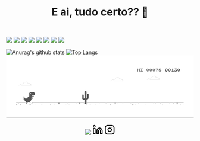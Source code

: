 <h1 align='center'>E ai, tudo certo?? 👋</h1>
<br>

<p align="left">
  <!-- prompt   -->
  <img src="https://media2.giphy.com/media/lr1QZ7prMwwkqSSVLa/giphy.gif?cid=ecf05e47435079adac9a9aa8a15700bc9f4b8a1f8618b59b&rid=giphy.gif" width="40">
  <!-- vscode -->
  <img src="https://media2.giphy.com/media/IdyAQJVN2kVPNUrojM/giphy.gif?cid=ecf05e4774f8b1f80c6896cb218bda8914882688cd8e9ebc&rid=giphy.gif" width="40">
   <!-- js -->
  <img src="https://media1.giphy.com/media/ln7z2eWriiQAllfVcn/giphy.gif" width="40">
  <!-- node -->
  <img src="https://media3.giphy.com/media/kdFc8fubgS31b8DsVu/giphy.gif?cid=ecf05e479b49157965242915a5e3d7b3a02ad5ea7688138a&rid=giphy.gif" width="40">
  <!-- angular -->
  <img src="https://media1.giphy.com/media/XEDIHHp3i8bVoEdxd7/giphy.gif" width="40">
  <!-- react -->
  <img src="https://media2.giphy.com/media/eNAsjO55tPbgaor7ma/giphy.gif?cid=ecf05e4734c838d077cc15884d49f423af7103f0d2fe8b59&rid=giphy.gif" width="40">
  <!-- github -->
  <img src="https://media2.giphy.com/media/KzJkzjggfGN5Py6nkT/giphy.gif?cid=ecf05e47e072e3e0aca14d8a293fc35b20d44a3e7143cae0&rid=giphy.gif" width="40">
  <!-- git -->
  <img src="https://media0.giphy.com/media/kH1DBkPNyZPOk0BxrM/giphy.gif?cid=ecf05e477a44049e28a30710d2dd33d527d329918f30c6a2&rid=giphy.gif" width="85">
</p>

![Anurag's github stats](https://github-readme-stats.vercel.app/api?username=AndersonGuimaraesx&show_icons=true&theme=default&count_private=true&hide=issues)
[![Top Langs](https://github-readme-stats.vercel.app/api/top-langs/?username=AndersonGuimaraesx&layout=compact)](https://github.com/AndersonGuimaraesx/github-readme-stats)
![image](https://github.com/AndersonGuimaraesx/AndersonGuimaraesx/blob/master/dino.gif)

<p align='center'>
  <a target="_blank"><img height="28" src="https://visitor-badge.laobi.icu/badge?page_id=AndersonGuimaraesx.AndersonGuimaraesx"></i></a>
  <a href="https://www.linkedin.com/in/andersonguimaraess/" target="_blank" title="LinkedIn"><img height="28" src="https://raw.githubusercontent.com/feathericons/feather/master/icons/linkedin.svg"></a>
  <a href="https://www.instagram.com/andersonguimaraess_/" target="_blank" title="Instagram"><img height="28" src="https://raw.githubusercontent.com/feathericons/feather/master/icons/instagram.svg"></i></a>
</p>
